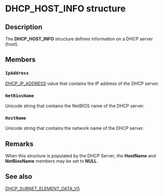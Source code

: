 # DHCP_HOST_INFO structure

## Description

The **DHCP_HOST_INFO** structure defines information on a DHCP server (host).

## Members

### `IpAddress`

[DHCP_IP_ADDRESS](https://learn.microsoft.com/previous-versions/windows/desktop/dhcp/dhcp-server-management-type-definitions) value that contains the IP address of the DHCP server.

### `NetBiosName`

Unicode string that contains the NetBIOS name of the DHCP server.

### `HostName`

Unicode string that contains the network name of the DHCP server.

## Remarks

When this structure is populated by the DHCP Server, the **HostName** and **NetBiosName** members may be set to **NULL**.

## See also

[DHCP_SUBNET_ELEMENT_DATA_V5](https://learn.microsoft.com/windows/desktop/api/dhcpsapi/ns-dhcpsapi-dhcp_subnet_element_data_v5)